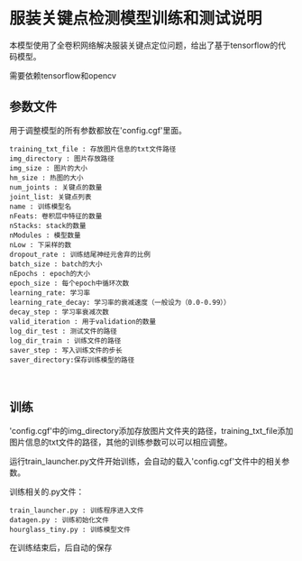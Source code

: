 # 服装关键点检测模型训练和测试说明
本模型使用了全卷积网络解决服装关键点定位问题，给出了基于tensorflow的代码模型。

需要依赖tensorflow和opencv

## 参数文件
用于调整模型的所有参数都放在'config.cgf'里面。

	training_txt_file : 存放图片信息的txt文件路径
	img_directory : 图片存放路径
	img_size : 图片的大小
	hm_size : 热图的大小
	num_joints : 关键点的数量
	joint_list: 关键点列表
	name : 训练模型名
	nFeats: 卷积层中特征的数量
	nStacks: stack的数量
	nModules : 模型数量
	nLow : 下采样的数
	dropout_rate : 训练结尾神经元舍弃的比例
	batch_size : batch的大小
	nEpochs : epoch的大小
	epoch_size : 每个epoch中循环次数
	learning_rate: 学习率
	learning_rate_decay: 学习率的衰减速度（一般设为（0.0-0.99））
	decay_step : 学习率衰减次数
	valid_iteration : 用于validation的数量
	log_dir_test : 测试文件的路径
	log_dir_train : 训练文件的路径
	saver_step : 写入训练文件的步长
	saver_directory:保存训练模型的路径
  
## 训练
'config.cgf'中的img_directory添加存放图片文件夹的路径，training_txt_file添加图片信息的txt文件的路径，其他的训练参数可以可以相应调整。

运行train_launcher.py文件开始训练，会自动的载入'config.cgf'文件中的相关参数。

训练相关的.py文件：

	train_launcher.py : 训练程序进入文件
	datagen.py : 训练初始化文件
	hourglass_tiny.py : 训练模型文件

在训练结束后，后自动的保存
